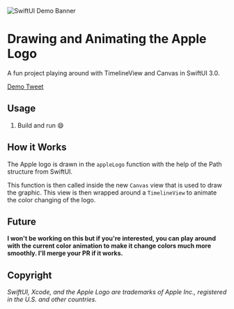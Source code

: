 ![SwiftUI Demo Banner](https://github.com/heysaik/AppleLogoRendering/blob/main/Demo/Banner.jpg)
# Drawing and Animating the Apple Logo
A fun project playing around with TimelineView and Canvas in SwiftUI 3.0. 

[Demo Tweet](https://twitter.com/heysaik/status/1404993373170126848?s=21)

## Usage
1. Build and run 😄

## How it Works
The Apple logo is drawn in the `appleLogo` function with the help of the Path structure from SwiftUI. 

This function is then called inside the new `Canvas` view that is used to draw the graphic. This view is then wrapped around a `TimelineView` to animate the color changing of the logo.

## Future
**I won't be working on this but if you're interested, you can play around with the current color animation to make it change colors much more smoothly. I'll merge your PR if it works.**

## Copyright
*SwiftUI, Xcode, and the Apple Logo are trademarks of Apple Inc., registered in the U.S. and other countries.* 
